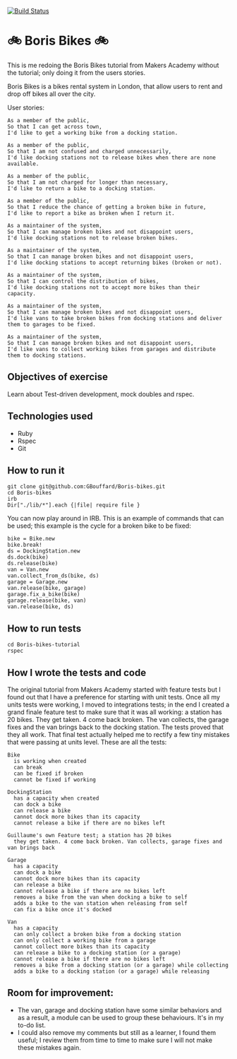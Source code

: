 [![Build Status](https://travis-ci.org/GBouffard/Boris-bikes.svg)](https://travis-ci.org/GBouffard/Boris-bikes) 

:bike: Boris Bikes :bike:
===========
This is me redoing the Boris Bikes tutorial from Makers Academy without the tutorial; only doing it from the users stories.

Boris Bikes is a bikes rental system in London, that allow users to rent and drop off bikes all over the city.

User stories:
```
As a member of the public,
So that I can get across town,
I'd like to get a working bike from a docking station.

As a member of the public,
So that I am not confused and charged unnecessarily,
I'd like docking stations not to release bikes when there are none available.

As a member of the public,
So that I am not charged for longer than necessary,
I'd like to return a bike to a docking station.

As a member of the public,
So that I reduce the chance of getting a broken bike in future,
I'd like to report a bike as broken when I return it.

As a maintainer of the system,
So that I can manage broken bikes and not disappoint users,
I'd like docking stations not to release broken bikes.

As a maintainer of the system,
So that I can manage broken bikes and not disappoint users,
I'd like docking stations to accept returning bikes (broken or not).

As a maintainer of the system,
So that I can control the distribution of bikes,
I'd like docking stations not to accept more bikes than their capacity.

As a maintainer of the system,
So that I can manage broken bikes and not disappoint users,
I'd like vans to take broken bikes from docking stations and deliver them to garages to be fixed.

As a maintainer of the system,
So that I can manage broken bikes and not disappoint users,
I'd like vans to collect working bikes from garages and distribute them to docking stations.
```

Objectives of exercise
----
Learn about Test-driven development, mock doubles and rspec.

Technologies used
----
- Ruby
- Rspec
- Git

How to run it
----
```
git clone git@github.com:GBouffard/Boris-bikes.git
cd Boris-bikes
irb
Dir["./lib/*"].each {|file| require file }
```
You can now play around in IRB. This is an example of commands that can be used; this example is the cycle for a broken bike to be fixed:
```
bike = Bike.new
bike.break!
ds = DockingStation.new
ds.dock(bike)
ds.release(bike)
van = Van.new
van.collect_from_ds(bike, ds)
garage = Garage.new
van.release(bike, garage)
garage.fix_a_bike(bike)
garage.release(bike, van)
van.release(bike, ds)
```

How to run tests
----
```
cd Boris-bikes-tutorial
rspec
```

How I wrote the tests and code
----
The original tutorial from Makers Academy started with feature tests but I found out that I have a preference for starting with unit tests. Once all my units tests were working, I moved to integrations tests; in the end I created a grand finale feature test to make sure that it was all working: a station has 20 bikes. They get taken. 4 come back broken. The van collects, the garage fixes and the van brings back to the docking station. The tests proved that they all work. That final test actually helped me to rectify a few tiny mistakes that were passing at units level. These are all the tests:
```
Bike
  is working when created
  can break
  can be fixed if broken
  cannot be fixed if working

DockingStation
  has a capacity when created
  can dock a bike
  can release a bike
  cannot dock more bikes than its capacity
  cannot release a bike if there are no bikes left

Guillaume's own Feature test; a station has 20 bikes
  they get taken. 4 come back broken. Van collects, garage fixes and van brings back

Garage
  has a capacity
  can dock a bike
  cannot dock more bikes than its capacity
  can release a bike
  cannot release a bike if there are no bikes left
  removes a bike from the van when docking a bike to self
  adds a bike to the van station when releasing from self
  can fix a bike once it's docked

Van
  has a capacity
  can only collect a broken bike from a docking station
  can only collect a working bike from a garage
  cannot collect more bikes than its capacity
  can release a bike to a docking station (or a garage)
  cannot release a bike if there are no bikes left
  removes a bike from a docking station (or a garage) while collecting
  adds a bike to a docking station (or a garage) while releasing
```

Room for improvement:
----

- The van, garage and docking station have some similar behaviors and as a result, a module can be used to group these behaviours. It's in my to-do list.
- I could also remove my comments but still as a learner, I found them useful; I review them from time to time to make sure I will not make these mistakes again.